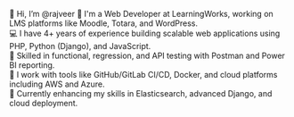 👋 Hi, I’m @rajveer
💼 I'm a Web Developer at LearningWorks, working on LMS platforms like Moodle, Totara, and WordPress.  
💻 I have 4+ years of experience building scalable web applications using PHP, Python (Django), and JavaScript.  
🧪 Skilled in functional, regression, and API testing with Postman and Power BI reporting.  
🚀 I work with tools like GitHub/GitLab CI/CD, Docker, and cloud platforms including AWS and Azure.  
🌱 Currently enhancing my skills in Elasticsearch, advanced Django, and cloud deployment.

